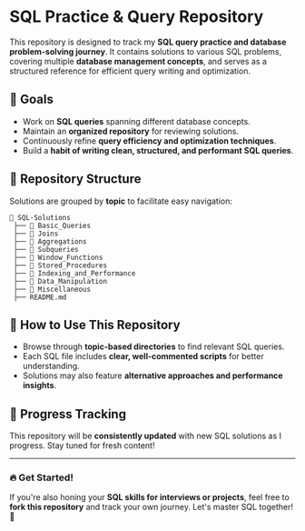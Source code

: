 # SQL Practice & Query Repository

This repository is designed to track my **SQL query practice and database problem-solving journey**. It contains solutions to various SQL problems, covering multiple **database management concepts**, and serves as a structured reference for efficient query writing and optimization.

## 🎯 Goals

- Work on **SQL queries** spanning different database concepts.
- Maintain an **organized repository** for reviewing solutions.
- Continuously refine **query efficiency and optimization techniques**.
- Build a **habit of writing clean, structured, and performant SQL queries**.

## 📁 Repository Structure

Solutions are grouped by **topic** to facilitate easy navigation:

```
📂 SQL-Solutions  
 ├── 📂 Basic_Queries  
 ├── 📂 Joins  
 ├── 📂 Aggregations  
 ├── 📂 Subqueries  
 ├── 📂 Window_Functions  
 ├── 📂 Stored_Procedures  
 ├── 📂 Indexing_and_Performance  
 ├── 📂 Data_Manipulation  
 ├── 📂 Miscellaneous  
 ├── README.md  
```

## 🚀 How to Use This Repository

- Browse through **topic-based directories** to find relevant SQL queries.
- Each SQL file includes **clear, well-commented scripts** for better understanding.
- Solutions may also feature **alternative approaches and performance insights**.

## 📆 Progress Tracking

This repository will be **consistently updated** with new SQL solutions as I progress. Stay tuned for fresh content!

---

### 🔥 Get Started!

If you're also honing your **SQL skills for interviews or projects**, feel free to **fork this repository** and track your own journey. Let's master SQL together! 🚀